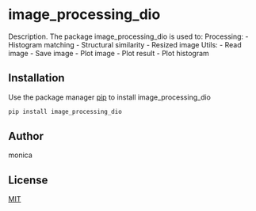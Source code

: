 # image_processing_dio

Description. 
The package image_processing_dio is used to: 
	Processing:
		- Histogram matching
		- Structural similarity
		- Resized image
    Utils:
       - Read image
       - Save image
       - Plot image
       - Plot result
       - Plot histogram

## Installation

Use the package manager [pip](https://pip.pypa.io/en/stable/) to install image_processing_dio

```bash
pip install image_processing_dio
```

## Author

monica

## License

[MIT](https://choosealicense.com/licenses/mit/)